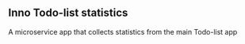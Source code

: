 ## Inno Todo-list statistics
A microservice app that collects statistics from the main Todo-list app